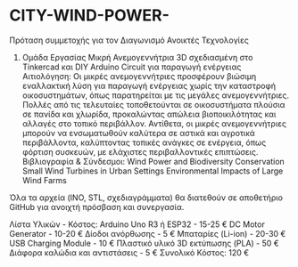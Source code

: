 # CITY-WIND-POWER-

Πρόταση συμμετοχής για τον Διαγωνισμό Ανοικτές Τεχνολογίες
1. Ομάδα Εργασίας
Μικρή Ανεμογεννήτρια 3D σχεδιασμένη στο Tinkercad και DIY Arduino Circuit για παραγωγή ενέργειας
Αιτιολόγηση: Οι μικρές ανεμογεννήτριες προσφέρουν βιώσιμη εναλλακτική λύση για παραγωγή ενέργειας χωρίς την καταστροφή οικοσυστημάτων, όπως παρατηρείται με τις μεγάλες ανεμογεννήτριες. Πολλές από τις τελευταίες τοποθετούνται σε οικοσυστήματα πλούσια σε πανίδα και χλωρίδα, προκαλώντας απώλεια βιοποικιλότητας και αλλαγές στο τοπικό περιβάλλον. Αντίθετα, οι μικρές ανεμογεννήτριες μπορούν να ενσωματωθούν καλύτερα σε αστικά και αγροτικά περιβάλλοντα, καλύπτοντας τοπικές ανάγκες σε ενέργεια, όπως φόρτιση συσκευών, με ελάχιστες περιβαλλοντικές επιπτώσεις.
Βιβλιογραφία & Σύνδεσμοι:
Wind Power and Biodiversity Conservation
Small Wind Turbines in Urban Settings
Environmental Impacts of Large Wind Farms

Όλα τα αρχεία (INO, STL, σχεδιαγράμματα) θα διατεθούν σε αποθετήριο GitHub για ανοιχτή πρόσβαση και συνεργασία.

Λίστα Υλικών - Κόστος:
Arduino Uno R3 ή ESP32 - 15-25 €
DC Motor Generator - 10-20 €
Δίοδοι ανόρθωσης - 5 €
Μπαταρίες (Li-ion) - 20-30 €
USB Charging Module - 10 €
Πλαστικό υλικό 3D εκτύπωσης (PLA) - 50 €
Διάφορα καλώδια και αντιστάσεις - 5 €
 Συνολικό Κόστος: 120 €

